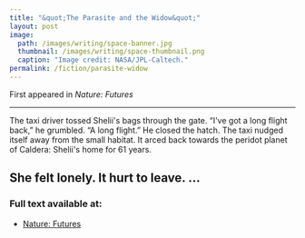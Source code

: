 ```yaml
---
title: "&quot;The Parasite and the Widow&quot;"
layout: post
image:
  path: /images/writing/space-banner.jpg
  thumbnail: /images/writing/space-thumbnail.png
  caption: "Image credit: NASA/JPL-Caltech."
permalink: /fiction/parasite-widow
---
```

First appeared in *Nature: Futures*

---
The taxi driver tossed Shelii's bags through the gate. “I've got a long flight back,” he grumbled. “A long flight.” He closed the hatch. The taxi nudged itself away from the small habitat. It arced back towards the peridot planet of Caldera: Shelii's home for 61 years.

She felt lonely. It hurt to leave.
...
---
### Full text available at:
- [Nature: Futures](https://www.nature.com/articles/532408a)

